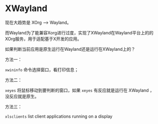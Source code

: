 # XWayland

现在大趋势是 XOrg —> Wayland。

而Wayland为了能兼容Xorg进行过度，实现了XWayland在Wayland平台上的的XOrg服务，用于适配基于X开发的应用。

如果判断当前应用是原生运行在Wayland还是运行在XWayland上的？

方法一：

`xwininfo` 命令选择窗口，看打印信息；

方法二：

`xeyes` 将鼠标移动到要判断的窗口，如果 `xeyes` 有反应就是运行在 XWayland ，没反应就是原生。

方法三：

`xlsclients` list client applications running on a display